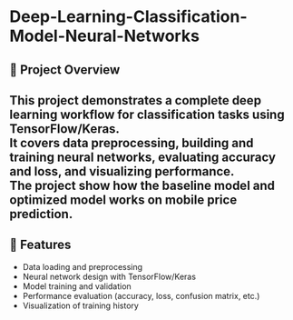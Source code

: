 # Deep-Learning-Classification-Model-Neural-Networks
## 📌 Project Overview
This project demonstrates a complete **deep learning workflow** for classification tasks using **TensorFlow/Keras**.  
It covers data preprocessing, building and training neural networks, evaluating accuracy and loss, and visualizing performance.  
The project show how the baseline model and optimized model works on mobile price prediction.
---
## 🔑 Features
- Data loading and preprocessing
- Neural network design with TensorFlow/Keras
- Model training and validation
- Performance evaluation (accuracy, loss, confusion matrix, etc.)
- Visualization of training history

